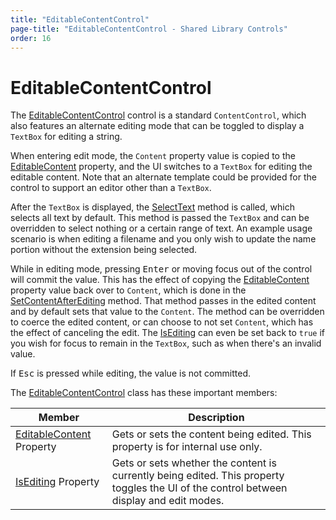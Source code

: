 ```yaml
---
title: "EditableContentControl"
page-title: "EditableContentControl - Shared Library Controls"
order: 16
---
```

# EditableContentControl

The [EditableContentControl](xref:@ActiproUIRoot.Controls.EditableContentControl) control is a standard `ContentControl`, which also features an alternate editing mode that can be toggled to display a `TextBox` for editing a string.

When entering edit mode, the `Content` property value is copied to the [EditableContent](xref:@ActiproUIRoot.Controls.EditableContentControl.EditableContent) property, and the UI switches to a `TextBox` for editing the editable content.  Note that an alternate template could be provided for the control to support an editor other than a `TextBox`.

After the `TextBox` is displayed, the [SelectText](xref:@ActiproUIRoot.Controls.EditableContentControl.SelectText*) method is called, which selects all text by default.  This method is passed the `TextBox` and can be overridden to select nothing or a certain range of text.  An example usage scenario is when editing a filename and you only wish to update the name portion without the extension being selected.

While in editing mode, pressing <kbd>Enter</kbd> or moving focus out of the control will commit the value.  This has the effect of copying the [EditableContent](xref:@ActiproUIRoot.Controls.EditableContentControl.EditableContent) property value back over to `Content`, which is done in the [SetContentAfterEditing](xref:@ActiproUIRoot.Controls.EditableContentControl.SetContentAfterEditing*) method.  That method passes in the edited content and by default sets that value to the `Content`.  The method can be overridden to coerce the edited content, or can choose to not set `Content`, which has the effect of canceling the edit.  The [IsEditing](xref:@ActiproUIRoot.Controls.EditableContentControl.IsEditing) can even be set back to `true` if you wish for focus to remain in the `TextBox`, such as when there's an invalid value.

If <kbd>Esc</kbd> is pressed while editing, the value is not committed.

The [EditableContentControl](xref:@ActiproUIRoot.Controls.EditableContentControl) class has these important members:

| Member | Description |
|-----|-----|
| [EditableContent](xref:@ActiproUIRoot.Controls.EditableContentControl.EditableContent) Property | Gets or sets the content being edited.  This property is for internal use only. |
| [IsEditing](xref:@ActiproUIRoot.Controls.EditableContentControl.IsEditing) Property | Gets or sets whether the content is currently being edited.  This property toggles the UI of the control between display and edit modes. |
